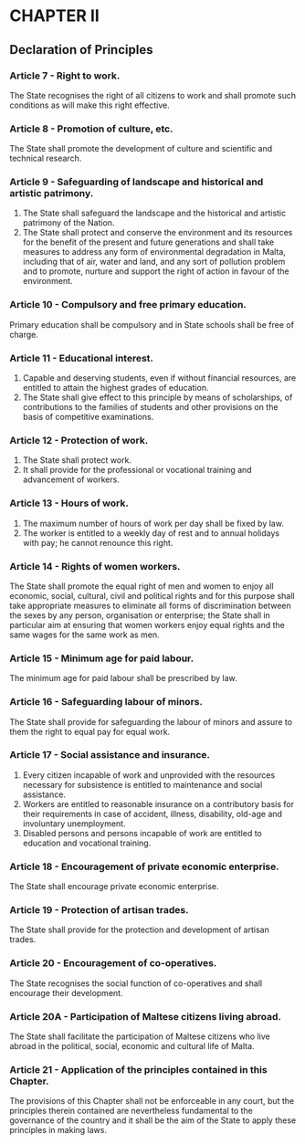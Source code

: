 # CHAPTER II

## Declaration of Principles

### Article 7 - Right to work.

The State recognises the right of all citizens to work and shall promote such conditions as will make this right effective.

### Article 8 - Promotion of culture, etc.

The State shall promote the development of culture and scientific and technical research.

### Article 9 - Safeguarding of landscape and historical and artistic patrimony.

1.  The State shall safeguard the landscape and the historical and artistic patrimony of the Nation.
2.  The State shall protect and conserve the environment and its resources for the benefit of the present and future generations and shall take measures to address any form of environmental degradation in Malta, including that of air, water and land, and any sort of pollution problem and to promote, nurture and support the right of action in favour of the environment.

### Article 10 - Compulsory and free primary education.

Primary education shall be compulsory and in State schools shall be free of charge.

### Article 11 - Educational interest.

1.  Capable and deserving students, even if without financial resources, are entitled to attain the highest grades of education.
2.  The State shall give effect to this principle by means of scholarships, of contributions to the families of students and other provisions on the basis of competitive examinations.

### Article 12 - Protection of work.

1.  The State shall protect work.
2.  It shall provide for the professional or vocational training and advancement of workers.

### Article 13 - Hours of work.

1.  The maximum number of hours of work per day shall be fixed by law.
2.  The worker is entitled to a weekly day of rest and to annual holidays with pay; he cannot renounce this right.

### Article 14 - Rights of women workers.

The State shall promote the equal right of men and women to enjoy all economic, social, cultural, civil and political rights and for this purpose shall take appropriate measures to eliminate all forms of discrimination between the sexes by any person, organisation or enterprise; the State shall in particular aim at ensuring that women workers enjoy equal rights and the same wages for the same work as men.

### Article 15 - Minimum age for paid labour.

The minimum age for paid labour shall be prescribed by law.

### Article 16 - Safeguarding labour of minors.

The State shall provide for safeguarding the labour of minors and assure to them the right to equal pay for equal work.

### Article 17 - Social assistance and insurance.

1.  Every citizen incapable of work and unprovided with the resources necessary for subsistence is entitled to maintenance and social assistance.
2.  Workers are entitled to reasonable insurance on a contributory basis for their requirements in case of accident, illness, disability, old-age and involuntary unemployment.
3.  Disabled persons and persons incapable of work are entitled to education and vocational training.

### Article 18 - Encouragement of private economic enterprise.

The State shall encourage private economic enterprise.

### Article 19 - Protection of artisan trades.

The State shall provide for the protection and development of artisan trades.

### Article 20 - Encouragement of co-operatives.

The State recognises the social function of co-operatives and shall encourage their development.

### Article 20A - Participation of Maltese citizens living abroad.

The State shall facilitate the participation of Maltese citizens who live abroad in the political, social, economic and cultural life of Malta.

### Article 21 - Application of the principles contained in this Chapter.

The provisions of this Chapter shall not be enforceable in any court, but the principles therein contained are nevertheless fundamental to the governance of the country and it shall be the aim of the State to apply these principles in making laws.
